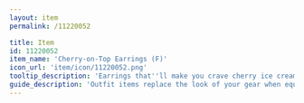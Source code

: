 ```yaml
---
layout: item
permalink: /11220052

title: Item
id: 11220052
item_name: 'Cherry-on-Top Earrings (F)'
icon_url: 'item/icon/11220052.png'
tooltip_description: 'Earrings that''ll make you crave cherry ice cream.'
guide_description: 'Outfit items replace the look of your gear when equipped.'
---
```

